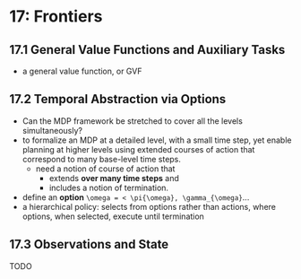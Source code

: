 # 17: Frontiers

## 17.1 General Value Functions and Auxiliary Tasks
* a general value function, or GVF

## 17.2 Temporal Abstraction via Options
* Can the MDP framework be stretched to cover all the levels simultaneously?
* to formalize an MDP at a detailed level, with a small time step, yet
  enable planning at higher levels using extended courses of action that
  correspond to many base-level time steps.
  * need a notion of course of action that
    * extends **over many time steps** and
    * includes a notion of termination.
* define an **option** `\omega = < \pi{\omega}, \gamma_{\omega}`...
* a hierarchical policy:
  selects from options rather than actions, where
  options, when selected, execute until termination

## 17.3 Observations and State
TODO
